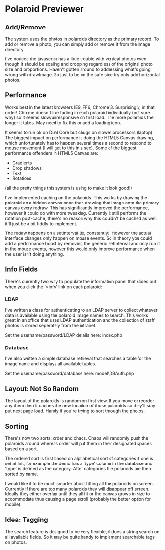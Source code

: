 # Polaroid Previewer #

## Add/Remove ##
The system uses the photos in polaroids directory as the primary record. To add or remove a photo, you can simply add or remove it from the image directory.

I've noticed the javascript has a little trouble with vertical photos even though it should be scaling and cropping regardless of the original photo size and proportions. Haven't gotten around to addressing what's going wrong with drawImage. So just to be on the safe side try only add horizontal photos.

## Performance ##
Works best in the latest browsers IE9, FF6, Chrome13. Surprisingly, in that order! Chrome doesn't like fading in each polaroid individually (not sure why) so it seems slow/unresponsive on first load. The more polaroids the longer it takes. May need to fix this or add a loading icon.

It seems to run ok on Dual Core but chugs on slower processors (laptop). The biggest impact on performance is doing the HTML5 Canvas drawing, which unfortunately has to happen several times a second to respond to mouse movement (I will get to this in a sec). Some of the biggest performance offenders in HTML5 Canvas are:

* Gradients
* Drop shadows
* Text
* Rotations

(all the pretty things this system is using to make it look good!)

I've implemented caching on the polaroids. This works by drawing the polaroid on a hidden canvas once then drawing that image onto the primary canvas every redraw. This has significantly improved the performance, however it could do with more tweaking. Currently it still performs the rotation post-cache, there's no reason why this couldn't be cached as well, it'll just be a bit fiddly to implement.

The redaw happens on a setInterval (ie, constantly). However the actual interface changes only happen on mouse events. So in theory you could add a performance boost by removing the generic setInterval and only run it in the mouse events, however this would only improve performance when the user isn't doing anything.

## Info Fields ##
There's currently two way to populate the information panel that slides out when you click the '>info' link on each polaroid:

### LDAP ###
I've written a class for authenticating to an LDAP server to collect whatever data is available using the polaroid image names to search. This works great in an office that uses LDAP authentication and the collection of staff photos is stored seperately from the intranet.

Set the username/password/LDAP details here: index.php

### Database ###
I've also written a simple database retrieval that searches a table for the image name and displays all available tuples.

Set the username/password/database here: model\DBAuth.php

## Layout: Not So Random ##
The layout of the polaroids is random on first view. If you move or reorder any them then it caches the new location of those polaroids so they'll stay put next page load. Handy if you're trying to sort through the photos.

## Sorting ##
There's now two sorts: order and chaos. Chaos will randomly push the polaroids around whereas order will put them in their designated spaces based on a sort.

The ordered sort is first based on alphabetical sort of categories if one is set at init, for example the demo has a 'type' column in the database and 'type' is defined as the category. After categories the polaroids are then sorted by name. 

I would like it to be much smarter about fitting all the polaroids on screen. Currently if there are too many polaroids they will disappear off screen. Ideally they either overlap until they all fit or the canvas grows in size to accommodate thus causing a page scroll (probably the better option for mobile).

## Idea: Tagging ##
The search feature is designed to be very flexible, it does a string search on all available fields. So it may be quite handy to implement searchable tags on photos.
